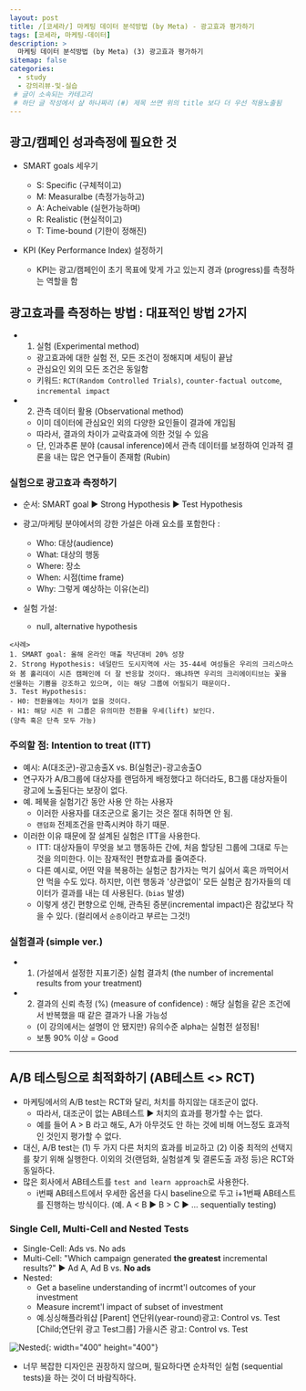 ```yaml
---
layout: post
title: /[코세라/] 마케팅 데이터 분석방법 (by Meta) - 광고효과 평가하기  
tags: [코세라, 마케팅-데이터]
description: >
  마케팅 데이터 분석방법 (by Meta) (3) 광고효과 평가하기
sitemap: false
categories:
  - study
  - 강의리뷰-및-실습
 # 글이 소속되는 카테고리 
 # 하단 글 작성에서 샾 하나짜리 (#) 제목 쓰면 위의 title 보다 더 우선 적용노출됨 
---
```


## 광고/캠페인 성과측정에 필요한 것
- SMART goals 세우기  
    * S: Specific (구체적이고)
    * M: Measuralbe (측정가능하고)
    * A: Acheivable (실현가능하며)
    * R: Realistic (현실적이고)
    * T: Time-bound (기한이 정해진)  

- KPI (Key Performance Index) 설정하기  
    * KPI는 광고/캠페인이 초기 목표에 맞게 가고 있는지 경과 (progress)를 측정하는 역할을 함  

## 광고효과를 측정하는 방법 : 대표적인 방법 2가지  
- 1. 실험 (Experimental method)  
    * 광고효과에 대한 실험 전, 모든 조건이 정해지며 세팅이 끝남  
    * 관심요인 외의 모든 조건은 동일함  
    * 키워드: `RCT(Random Controlled Trials)`, `counter-factual outcome`, `incremental impact` 

- 2. 관측 데이터 활용 (Observational method)  
    * 이미 데이터에 관심요인 외의 다양한 요인들이 결과에 개입됨  
    * 따라서, 결과의 차이가 교락효과에 의한 것일 수 있음  
    * 단, 인과추론 분야 (causal inference)에서 관측 데이터를 보정하여 인과적 결론을 내는 많은 연구들이 존재함 (Rubin)  

### 실험으로 광고효과 측정하기
- 순서: SMART goal ▶︎ Strong Hypothesis ▶︎ Test Hypothesis  

- 광고/마케팅 분야에서의 강한 가설은 아래 요소를 포함한다 :  
    * Who: 대상(audience)  
    * What: 대상의 행동 
    * Where: 장소 
    * When: 시점(time frame)
    * Why: 그렇게 예상하는 이유(논리)  

- 실험 가설:  
    * null, alternative hypothesis

>  
    <사례> 
    1. SMART goal: 올해 온라인 매출 작년대비 20% 성장
    2. Strong Hypothesis: 네덜란드 도시지역에 사는 35-44세 여성들은 우리의 크리스마스와 봄 홀리데이 시즌 캠페인에 더 잘 반응할 것이다. 왜냐하면 우리의 크리에이티브는 꽃을 선물하는 기쁨을 강조하고 있으며, 이는 해당 그룹에 어필되기 때문이다.  
    3. Test Hypothesis:  
    - H0: 전환율에는 차이가 없을 것이다.  
    - H1: 해당 시즌 위 그룹은 유의미한 전환율 우세(lift) 보인다.  
    (양측 혹은 단측 모두 가능)  

### 주의할 점: Intention to treat (ITT)  
- 예시: A(대조군)-광고송출X vs. B(실험군)-광고송출O  
- 연구자가 A/B그룹에 대상자를 랜덤하게 배정했다고 하더라도, B그룹 대상자들이 광고에 노출된다는 보장이 없다.  
- 예. 페북을 실험기간 동안 사용 안 하는 사용자  
    * 이러한 사용자를 대조군으로 옮기는 것은 절대 취하면 안 됨.  
    * `랜덤화` 전제조건을 만족시켜야 하기 때문.  
- 이러한 이유 때문에 잘 설계된 실험은 ITT을 사용한다.  
    * ITT: 대상자들이 무엇을 보고 행동하든 간에, 처음 할당된 그룹에 그대로 두는 것을 의미한다. 이는 잠재적인 편향효과를 줄여준다.   
    * 다른 예시로, 어떤 약을 복용하는 실험군 참가자는 먹기 싫어서 혹은 까먹어서 안 먹을 수도 있다. 하지만, 이런 행동과 '상관없이' 모든 실험군 참가자들의 데이터가 결과를 내는 데 사용된다. (`bias` 발생)  
    * 이렇게 생긴 편향으로 인해, 관측된 증분(incremental impact)은 참값보다 작을 수 있다. (컬리에서 `순증`이라고 부르는 그것!)

### 실험결과 (simple ver.) 
- 1. (가설에서 설정한 지표기준) 실험 결과치 (the number of incremental results from your treatment)  
- 2. 결과의 신뢰 측정 (%) (measure of confidence) : 해당 실험을 같은 조건에서 반복했을 때 같은 결과가 나올 가능성  
    * (이 강의에서는 설명이 안 됐지만) 유의수준 alpha는 실험전 설정됨!  
    * 보통 90% 이상 = Good   

---  

## A/B 테스팅으로 최적화하기 (AB테스트 <> RCT)
- 마케팅에서의 A/B test는 RCT와 달리, 처치를 하지않는 대조군이 없다.  
    * 따라서, 대조군이 없는 AB테스트 ▶︎ 처치의 효과를 평가할 수는 없다.  
    * 예를 들어 A > B 라고 해도, A가 아무것도 안 하는 것에 비해 어느정도 효과적인 것인지 평가할 수 없다. 
- 대신, A/B test는 (1) 두 가지 다른 처치의 효과를 비교하고 (2) 이중 최적의 선택지를 찾기 위해 실행한다. 이외의 것(랜덤화, 실험설계 및 결론도출 과정 등)은 RCT와 동일하다.  
- 많은 회사에서 AB테스트를 `test and learn approach`로 사용한다.  
    * i번째 AB테스트에서 우세한 옵션을 다시 baseline으로 두고 i+1번째 AB테스트를 진행하는 방식이다. (예. A < B ▶︎ B > C ▶︎ ... sequentially testing)  

### Single Cell, Multi-Cell and Nested Tests  
- Single-Cell: Ads vs. No ads  
- Multi-Cell: "Which campaign generated **the greatest** incremental results?" ▶︎ Ad A, Ad B vs. **No ads**   
- Nested:  
    * Get a baseline understanding of incrmt'l outcomes of your investment  
    * Measure incremt'l impact of subset of investment  
    * 예.싱싱해플라워샵 
    [Parent] 연단위(year-round)광고: Control vs. Test
    [Child;연단위 광고 Test그룹] 가을시즌 광고: Control vs. Test

![Nested](/assets/img/blog/nested.png){: width="400" height="400"}  

- 너무 복잡한 디자인은 권장하지 않으며, 필요하다면 순차적인 실험 (sequential tests)을 하는 것이 더 바람직하다.


